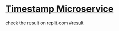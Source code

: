 
# [Timestamp Microservice](https://www.freecodecamp.org/learn/apis-and-microservices/apis-and-microservices-projects/timestamp-microservice)
check the result on replit.com 
#[result](https://boilerplate-project-timestamp.atul-mandavkar.repl.co)
